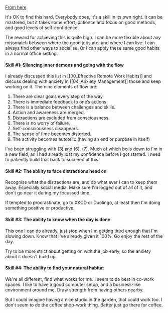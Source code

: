 [From here](https://creativecloud.adobe.com/discover/article/how-to-work-alone)

It's OK to find this hard.  Everybody does, it's a skill in its own right. It can be mastered, but it takes some effort, patience and focus on good methods, and good levels of self-confidence.  

The reward for achieving this is quite high. I can be more flexible about any missmatch between where the good jobs are, and where I can live.  I can always find other ways to socialise.  Or I can apply these same good habits in a normal office setting.

#### Skill #1: Silencing inner demons and going with the flow
I already discussed this list in [[00_Effective Remote Work Habits]] and discuss dealing with anxiety in [[04_Anxiety Management]] those and keep working on it. The nine elements of flow are: 

1. There are clear goals every step of the way. 
2. There is immediate feedback to one’s actions. 
3. There is a balance between challenges and skills. 
4.  Action and awareness are merged. 
5.  Distractions are excluded from consciousness. 
6.  There is no worry of failure. 
7.   Self-consciousness disappears. 
8.  The sense of time becomes distorted. 
9.  The activity becomes autotelic (having an end or purpose in itself)

I've been struggling with (3) and (6), (7).  Much of which boils down to I'm in a new field, an I had already lost my confidence before I got started. I need to patiently build that back to succeed at this.

#### Skill #2: The ability to face distractions head on
Recognise what the distractions are, and do what ever I can to keep them away.  Especially social media.  Make sure I'm logged out of all of it, and don't go near it during my focussed time.

If tempted to procrastinate, go to XKCD or Duolingo, at least then I'm doing something positive or productive.

#### Skill #3: The ability to know when the day is done
This one I can do already, just stop when I'm getting tired enough that I'm slowing down.  Know that I've already given it 100%.  Go enjoy the rest of the day.

Try to be more strict about getting on with the job early, so the anxiety about it doesn't build up.

#### Skill #4: The ability to find your natural habitat
We're all different, find what works for me.  I seem to do best in co-work spaces.  I like to have a good computer setup, and a business-like environment around me.  Draw strength from having others nearby.  

But I could imagine having a nice studio in the garden, that could work too.  I don't seem to do the coffee shop-work thing.  Better just go there for coffee.



